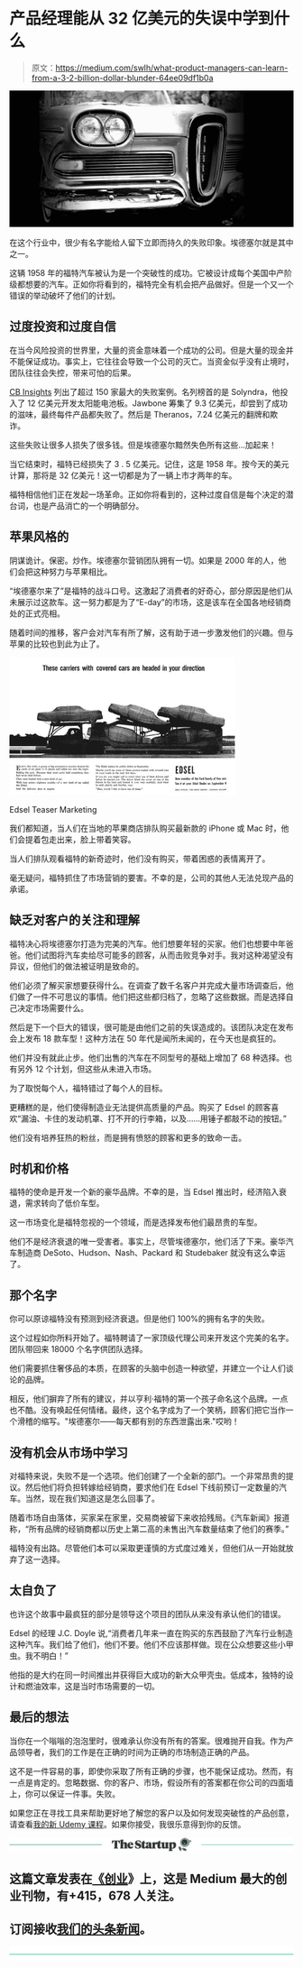 # 产品经理能从 32 亿美元的失误中学到什么

> 原文：<https://medium.com/swlh/what-product-managers-can-learn-from-a-3-2-billion-dollar-blunder-64ee09df1b0a>

![](img/6989b74c391a47d2a42e94f5f1d657f4.png)

在这个行业中，很少有名字能给人留下立即而持久的失败印象。埃德塞尔就是其中之一。

这辆 1958 年的福特汽车被认为是一个突破性的成功。它被设计成每个美国中产阶级都想要的汽车。正如你将看到的，福特完全有机会把产品做好。但是一个又一个错误的举动破坏了他们的计划。

## 过度投资和过度自信

在当今风险投资的世界里，大量的资金意味着一个成功的公司。但是大量的现金并不能保证成功。事实上，它往往会导致一个公司的灭亡。当资金似乎没有止境时，团队往往会失控，带来可怕的后果。

[CB Insights](https://www.cbinsights.com/research/biggest-startup-failures/) 列出了超过 150 家最大的失败案例。名列榜首的是 Solyndra，他投入了 12 亿美元开发太阳能电池板。Jawbone 筹集了 9.3 亿美元，却尝到了成功的滋味，最终每件产品都失败了。然后是 Theranos，7.24 亿美元的翻牌和欺诈。

这些失败让很多人损失了很多钱。但是埃德塞尔黯然失色所有这些…加起来！

当它结束时，福特已经损失了 3 . 5 亿美元。记住，这是 1958 年。按今天的美元计算，那将是 32 亿美元！这一切都是为了一辆上市才两年的车。

福特相信他们正在发起一场革命。正如你将看到的，这种过度自信是每个决定的潜台词，也是产品消亡的一个明确部分。

## 苹果风格的

阴谋诡计。保密。炒作。埃德塞尔营销团队拥有一切。如果是 2000 年的人，他们会把这种努力与苹果相比。

“埃德塞尔来了”是福特的战斗口号。这激起了消费者的好奇心，部分原因是他们从未展示过这款车。这一努力都是为了“E-day”的市场，这是该车在全国各地经销商处的正式亮相。

随着时间的推移，客户会对汽车有所了解，这有助于进一步激发他们的兴趣。但与苹果的比较也到此为止了。

![](img/fab42884098f72651d45c48073d23248.png)

Edsel Teaser Marketing

我们都知道，当人们在当地的苹果商店排队购买最新款的 iPhone 或 Mac 时，他们会提着包走出来，脸上带着笑容。

当人们排队观看福特的新奇迹时，他们没有购买，带着困惑的表情离开了。

毫无疑问，福特抓住了市场营销的要害。不幸的是，公司的其他人无法兑现产品的承诺。

## 缺乏对客户的关注和理解

福特决心将埃德塞尔打造为完美的汽车。他们想要年轻的买家。他们也想要中年爸爸。他们试图将汽车卖给尽可能多的顾客，从而击败竞争对手。我对这种渴望没有异议，但他们的做法被证明是致命的。

他们必须了解买家想要获得什么。在调查了数千名客户并完成大量市场调查后，他们做了一件不可思议的事情。他们把这些都归档了，忽略了这些数据。而是选择自己决定市场需要什么。

然后是下一个巨大的错误，很可能是由他们之前的失误造成的。该团队决定在发布会上发布 18 款车型！这种方法在 50 年代是闻所未闻的，在今天也是疯狂的。

他们并没有就此止步。他们出售的汽车在不同型号的基础上增加了 68 种选择。也有另外 12 个计划，但这些从未进入市场。

为了取悦每个人，福特错过了每个人的目标。

更糟糕的是，他们使得制造业无法提供高质量的产品。购买了 Edsel 的顾客喜欢“漏油、卡住的发动机罩、打不开的行李箱，以及……用锤子都敲不动的按钮。”

他们没有培养狂热的粉丝，而是拥有愤怒的顾客和更多的致命一击。

## 时机和价格

福特的使命是开发一个新的豪华品牌。不幸的是，当 Edsel 推出时，经济陷入衰退，需求转向了低价车型。

这一市场变化是福特忽视的一个领域，而是选择发布他们最昂贵的车型。

他们不是经济衰退的唯一受害者。事实上，尽管埃德塞尔，他们活了下来。豪华汽车制造商 DeSoto、Hudson、Nash、Packard 和 Studebaker 就没有这么幸运了。

## 那个名字

你可以原谅福特没有预测到经济衰退。但是他们 100%的拥有名字的失败。

这个过程如你所料开始了。福特聘请了一家顶级代理公司来开发这个完美的名字。团队带回来 18000 个名字供团队选择。

他们需要抓住奢侈品的本质，在顾客的头脑中创造一种欲望，并建立一个让人们谈论的品牌。

相反，他们摒弃了所有的建议，并以亨利·福特的第一个孩子命名这个品牌。一点也不酷。没有唤起任何情绪。最终，这个名字成为了一个笑柄，顾客们把它当作一个滑稽的缩写。"埃德塞尔——每天都有别的东西泄露出来."哎哟！

## 没有机会从市场中学习

对福特来说，失败不是一个选项。他们创建了一个全新的部门。一个非常昂贵的提议。然后他们将负担转嫁给经销商，要求他们在 Edsel 下线前预订一定数量的汽车。当然，现在我们知道这是怎么回事了。

随着市场自由落体，买家呆在家里，交易商被留下来收拾残局。《汽车新闻》报道称，“所有品牌的经销商都以历史上第二高的未售出汽车数量结束了他们的赛季。”

福特没有出路。尽管他们本可以采取更谨慎的方式度过难关，但他们从一开始就放弃了这一选择。

## 太自负了

也许这个故事中最疯狂的部分是领导这个项目的团队从来没有承认他们的错误。

Edsel 的经理 J.C. Doyle 说,“消费者几年来一直在购买的东西鼓励了汽车行业制造这种汽车。我们给了他们，他们不要。他们不应该那样做。现在公众想要这些小甲虫。我不明白！”

他指的是大约在同一时间推出并获得巨大成功的新大众甲壳虫。低成本，独特的设计和燃油效率，这是当时市场需要的一切。

## 最后的想法

当你在一个嗡嗡的泡泡里时，很难承认你没有所有的答案。很难抛开自我。作为产品领导者，我们的工作是在正确的时间为正确的市场制造正确的产品。

这不是一件容易的事，即使你采取了所有正确的步骤，也不能保证成功。然而，有一点是肯定的。忽略数据、你的客户、市场，假设所有的答案都在你公司的四面墙上，你可以保证一件事。失败。

如果您正在寻找工具来帮助更好地了解您的客户以及如何发现突破性的产品创意，请查看[我的新 Udemy 课程](https://www.udemy.com/how-to-discover-breakout-product-ideas/?couponCode=MEDIUM1)。如果你接受，我很乐意得到你的反馈。

[![](img/308a8d84fb9b2fab43d66c117fcc4bb4.png)](https://medium.com/swlh)

## 这篇文章发表在[《创业](https://medium.com/swlh)》上，这是 Medium 最大的创业刊物，有+415，678 人关注。

## 订阅接收[我们的头条新闻](http://growthsupply.com/the-startup-newsletter/)。

[![](img/b0164736ea17a63403e660de5dedf91a.png)](https://medium.com/swlh)